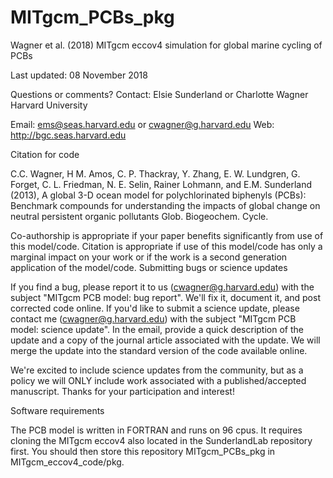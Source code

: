 # MITgcm_PCBs_pkg
Wagner et al. (2018) MITgcm eccov4 simulation for global marine cycling of PCBs

Last updated: 08 November 2018

Questions or comments? Contact: Elsie Sunderland or Charlotte Wagner Harvard University

Email: ems@seas.harvard.edu or cwagner@g.harvard.edu Web: http://bgc.seas.harvard.edu

Citation for code

C.C. Wagner, H M. Amos, C. P. Thackray, Y. Zhang, E. W. Lundgren, G. Forget, C. L. Friedman, N. E. Selin,
Rainer Lohmann, and  E.M. Sunderland (2013), A global 3-D ocean model for polychlorinated biphenyls (PCBs): Benchmark compounds for understanding the impacts of global change on neutral persistent organic pollutants Glob. Biogeochem. Cycle.


Co-authorship is appropriate if your paper benefits significantly from use of this model/code.
Citation is appropriate if use of this model/code has only a marginal impact on your work or if the work is a second generation application of the model/code.
Submitting bugs or science updates

If you find a bug, please report it to us (cwagner@g.harvard.edu) with the subject "MITgcm PCB model: bug report". We'll fix it, document it, and post corrected code online. If you'd like to submit a science update, please contact me (cwagner@g.harvard.edu) with the subject "MITgcm PCB model: science update". In the email, provide a quick description of the update and a copy of the journal article associated with the update. We will merge the update into the standard version of the code available online.

We're excited to include science updates from the community, but as a policy we will ONLY include work associated with a published/accepted manuscript. Thanks for your participation and interest!

Software requirements

The PCB model is written in FORTRAN and runs on 96 cpus. It requires cloning the MITgcm eccov4 also located in the SunderlandLab repository first. You should then store this repository MITgcm_PCBs_pkg in MITgcm_eccov4_code/pkg.
